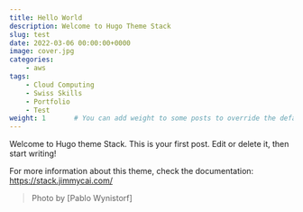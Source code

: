 ```yaml
---
title: Hello World
description: Welcome to Hugo Theme Stack
slug: test
date: 2022-03-06 00:00:00+0000
image: cover.jpg
categories:
    - aws
tags:
    - Cloud Computing
    - Swiss Skills
    - Portfolio
    - Test
weight: 1       # You can add weight to some posts to override the default sorting (date descending)
---
```


Welcome to Hugo theme Stack. This is your first post. Edit or delete it, then start writing!

For more information about this theme, check the documentation: https://stack.jimmycai.com/


> Photo by [Pablo Wynistorf]